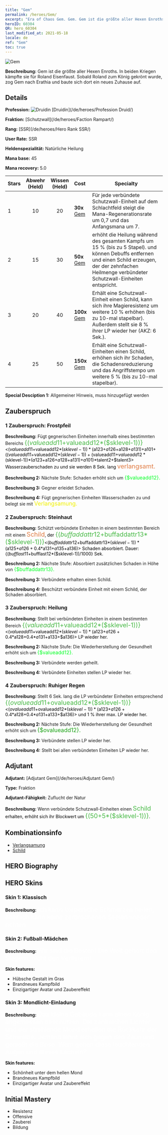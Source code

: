 ```yaml
---
title: "Gem"
permalink: /heroes/Gem/
excerpt: "Era of Chaos Gem. Gem. Gem ist die größte aller Hexen Enroths. In beiden Kriegen kämpfte sie für Roland Eisenfaust. Sobald Roland zum König gekrönt wurde, zog Gem nach Erathia und baute sich dort ein neues Zuhause auf."
heroID: 60304
QR: hero_60304
last_modified_at: 2021-05-18
locale: de
ref: "Gem"
toc: true
---
```

  ![Gem](/images/h/h_Gem.jpg)

 **Beschreibung:** Gem ist die größte aller Hexen Enroths. In beiden Kriegen kämpfte sie für Roland Eisenfaust. Sobald Roland zum König gekrönt wurde, zog Gem nach Erathia und baute sich dort ein neues Zuhause auf.
## Details
 **Profession:** ![Druidin](/images/h/h_prof_4.png)  [Druidin](/de/heroes/Profession Druid/)

 **Fraktion:** [Schutzwall](/de/heroes/Faction Rampart/)

 **Rang:** [SSR](/de/heroes/Hero Rank SSR/)

 **User Rate:** SSR

 **Heldenspezialität:** Natürliche Heilung

 **Mana base:** 45

 **Mana recovery:** 5.0


  | Stars | Abwehr (Held) | Wissen (Held) | Cost |     Specialty     |
  |---------|:---------------:|:---------------:|:--|--------------------|
  |    1    | 10 | 20 | **30x** [Gem](/ItemsDE/her_369/) | Für jede verbündete Schutzwall-Einheit auf dem Schlachtfeld steigt die Mana-Regenerationsrate um 0,7 und das Anfangsmana um 7. |
  |    2    | 15 | 30 | **50x** [Gem](/ItemsDE/her_369/) | <Ruhiger Regen> erhöht die Heilung während des gesamten Kampfs um 15 % (bis zu 5 Stapel). <Ruhiger Regen> und <Heilung> können Debuffs entfernen und einen Schild erzeugen, der der zehnfachen Heilmenge verbündeter Schutzwall-Einheiten entspricht. |
  |    3    | 20 | 40 | **100x** [Gem](/ItemsDE/her_369/) | Erhält eine Schutzwall-Einheit einen Schild, kann sich ihre Magieresistenz um weitere 10 % erhöhen (bis zu 10-mal stapelbar). Außerdem stellt sie 8 % ihrer LP wieder her (AKZ: 6 Sek.). |
  |    4    | 25 | 50 | **150x** [Gem](/ItemsDE/her_369/) | Erhält eine Schutzwall-Einheiten einen Schild, erhöhen sich ihr Schaden, die Schadensreduzierung und das Angriffstempo um weitere 5 % (bis zu 10-mal stapelbar). |

 **Special Desciption 1:** Allgemeiner Hinweis, muss hinzugefügt werden

## Zauberspruch
### 1 Zauberspruch: Frostpfeil
 **Beschreibung:** Fügt gegnerischen Einheiten innerhalb eines bestimmten Bereichs <span style="color: #48b946;font-size:20px">{($valueadd11+$valueadd12*($sklevel-1))}</span><span style="color: black"><($valueadd11+$valueadd12*($sklevel-1))*($a123+$a126+$a128+$a131)+$a101+(($valueadd11+$valueadd12*($sklevel-1))+($valueadd11+$valueadd12*($sklevel-1))*($a123+$a126+$a128+$a131)+$a101)*$talent2+$talent3> Wasserzauberschaden zu und sie werden 8 Sek. lang <span style="color: #e07c44;font-size:20px">verlangsamt.</span><span style="color: black">

 **Beschreibung 2:** Nächste Stufe: Schaden erhöht sich um <span style="color: #00ff22;font-size:16px">{$valueadd12}.</span><span style="color: black">

 **Beschreibung 3:** Gegner erleidet Schaden.

 **Beschreibung 4:** Fügt gegnerischen Einheiten Wasserschaden zu und belegt sie mit <span style="color: #f0f000;font-size:18px">Verlangsamung.</span><span style="color: black">

### 2 Zauberspruch: Steinhaut
 **Beschreibung:** Schützt verbündete Einheiten in einem bestimmten Bereich mit einem <span style="color: #e07c44;font-size:20px">Schild</span><span style="color: black">, der <span style="color: #48b946;font-size:20px">{($buffaddattr12+$buffaddattr13*($sklevel-1))}</span><span style="color: black"><($buffaddattr12+$buffaddattr13*($sklevel-1))*($a125+$a126+0.4*$a131+$a135+$a136)> Schaden absorbiert. Dauer: {($bufflast11+$bufflast12*($sklevel-1))/1000} Sek.

 **Beschreibung 2:** Nächste Stufe: Absorbiert zusätzlichen Schaden in Höhe von <span style="color: #00ff22;font-size:16px">{$buffaddattr13}.</span><span style="color: black">

 **Beschreibung 3:** Verbündete erhalten einen Schild.

 **Beschreibung 4:** Beschützt verbündete Einheit mit einem Schild, der Schaden absorbiert.

### 3 Zauberspruch: Heilung
 **Beschreibung:** Stellt bei verbündeten Einheiten in einem bestimmten Bereich <span style="color: #48b946;font-size:20px">{($valueadd11+$valueadd12*($sklevel-1))}</span><span style="color: black"><($valueadd11+$valueadd12*($sklevel-1))*($a123+$a126+0.4*$a128+0.4*$a131+$a133+$a136)> LP wieder her.

 **Beschreibung 2:** Nächste Stufe: Die Wiederherstellung der Gesundheit erhöht sich um <span style="color: #00ff22;font-size:16px">{$valueadd12}.</span><span style="color: black">

 **Beschreibung 3:** Verbündete werden geheilt.

 **Beschreibung 4:** Verbündete Einheiten stellen LP wieder her.

### 4 Zauberspruch: Ruhiger Regen
 **Beschreibung:** Stellt 6 Sek. lang die LP verbündeter Einheiten entsprechend <span style="color: #48b946;font-size:20px">{($ovalueadd11+$ovalueadd12*($sklevel-1))}</span><span style="color: black"><($ovalueadd11+$ovalueadd12*($sklevel-1))*($a123+$a126+0.4*$a128+0.4*$a131+$a133+$a136)> und 1 % ihrer max. LP wieder her.

 **Beschreibung 2:** Nächste Stufe: Die Wiederherstellung der Gesundheit erhöht sich um <span style="color: #1ca216;font-size:18px">{$ovalueadd12}.</span><span style="color: black">

 **Beschreibung 3:** Verbündete stellen LP wieder her.

 **Beschreibung 4:** Stellt bei allen verbündeten Einheiten LP wieder her.


## Adjutant

 **Adjutant:**  [Adjutant Gem](/de/heroes/Adjutant Gem/) 

 **Type:**  Fraktion 

 **Adjutant-Fähigkeit:**  Zuflucht der Natur 

 **Beschreibung:** Wenn verbündete Schutzwall-Einheiten einen <span style="color: #48b946;font-size:20px">Schild</span><span style="color: black"> erhalten, erhöht sich ihr Blockwert um <span style="color: #48b946;font-size:20px">{(50+5*($sklevel-1))}</span><span style="color: black">.

## Kombinationsinfo

* [Verlangsamung](/de/combination/Verlangsamung/) 
* [Schild](/de/combination/Schild/) 

## HERO Biography

## HERO Skins
### Skin 1: **Klassisch**

 **Beschreibung:** <span style="color: #ffffff;font-size:20px">Ich kann körperliche Schmerzen heilen, aber ich kann keine zerbrochenen Seelen wieder richten.</span>


### Skin 2: **Fußball-Mädchen**

 **Beschreibung:** <span style="color: #ffffff;font-size:20px">Wir sind die Besten! Die Welt gehört den Siegern, nicht den Verlierern!</span>

 **Skin features:** 

   - Hübsche Gestalt im Gras
   - Brandneues Kampfbild
   - Einzigartiger Avatar und Zaubereffekt

### Skin 3: **Mondlicht-Einladung**

 **Beschreibung:** <span style="color: #ffffff;font-size:20px">Das kleine Gebäude kann einen König angemessen beschützen. Die zahlreichen Lichter und der strahlende Mond erhellen die Rückkehr der Schwalbe. Jemand lehnt sich gegen den Zaun und genießt die Brise. Wem gelten diese leuchtenden Augen und dieses Lächeln?</span>

 **Skin features:** 

   - Schönheit unter dem hellen Mond
   - Brandneues Kampfbild
   - Einzigartiger Avatar und Zaubereffekt


## Initial Mastery
   - Resistenz
   - Offensive
   - Zauberei
   - Bildung

